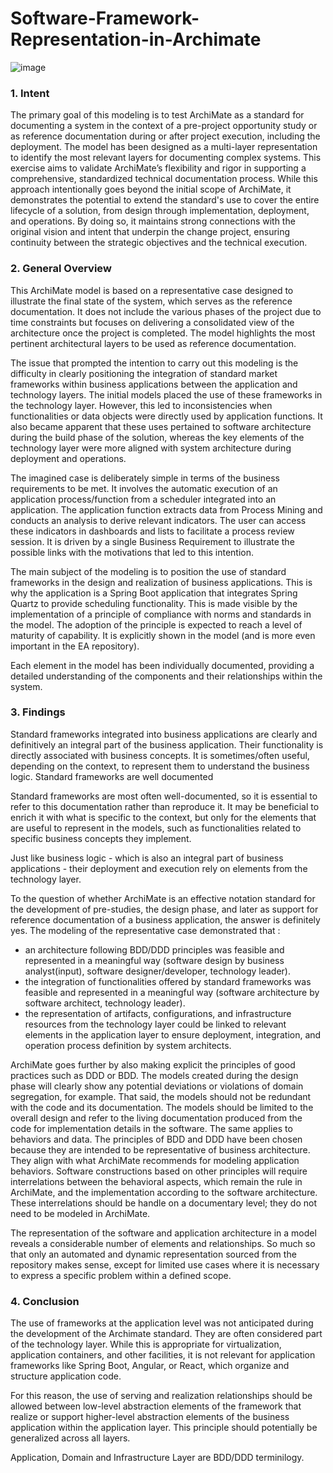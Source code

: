 # Software-Framework-Representation-in-Archimate
![image](https://github.com/user-attachments/assets/15599d49-1f4a-4120-984a-7b2b84aea5ba)

### 1. **Intent**
The primary goal of this modeling is to test ArchiMate as a standard for documenting a system in the context of a pre-project opportunity study or as reference documentation during or after project execution, including the deployment. 
The model has been designed as a multi-layer representation to identify the most relevant layers for documenting complex systems. 
This exercise aims to validate ArchiMate’s flexibility and rigor in supporting a comprehensive, standardized technical documentation process.
While this approach intentionally goes beyond the initial scope of ArchiMate, it demonstrates the potential to extend the standard's use to cover the entire lifecycle of a solution, from design through implementation, deployment, and operations. By doing so, it maintains strong connections with the original vision and intent that underpin the change project, ensuring continuity between the strategic objectives and the technical execution.

### 2. **General Overview**
This ArchiMate model is based on a representative case designed to illustrate the final state of the system, which serves as the reference documentation. It does not include the various phases of the project due to time constraints but focuses on delivering a consolidated view of the architecture once the project is completed. The model highlights the most pertinent architectural layers to be used as reference documentation.

The issue that prompted the intention to carry out this modeling is the difficulty in clearly positioning the integration of standard market frameworks within business applications between the application and technology layers.
The initial models placed the use of these frameworks in the technology layer. However, this led to inconsistencies when functionalities or data objects were directly used by application functions. It also became apparent that these uses pertained to software architecture during the build phase of the solution, whereas the key elements of the technology layer were more aligned with system architecture during deployment and operations.

The imagined case is deliberately simple in terms of the business requirements to be met. It involves the automatic execution of an application process/function from a scheduler integrated into an application. The application function extracts data from Process Mining and conducts an analysis to derive relevant indicators. The user can access these indicators in dashboards and lists to facilitate a process review session. It is driven by a single Business Requirement to illustrate the possible links with the motivations that led to this intention.

The main subject of the modeling is to position the use of standard frameworks in the design and realization of business applications. This is why the application is a Spring Boot application that integrates Spring Quartz to provide scheduling functionality.
This is made visible by the implementation of a principle of compliance with norms and standards in the model. The adoption of the principle is expected to reach a level of maturity of capability. It is explicitly shown in the model (and is more even important in the EA repository).

Each element in the model has been individually documented, providing a detailed understanding of the components and their relationships within the system.

### 3. **Findings**

Standard frameworks integrated into business applications are clearly and definitively an integral part of the business application. Their functionality is directly associated with business concepts. It is sometimes/often useful, depending on the context, to represent them to understand the business logic. Standard frameworks are well documented

Standard frameworks are most often well-documented, so it is essential to refer to this documentation rather than reproduce it. It may be beneficial to enrich it with what is specific to the context, but only for the elements that are useful to represent in the models, such as functionalities related to specific business concepts they implement.

Just like business logic - which is also an integral part of business applications - their deployment and execution rely on elements from the technology layer.

To the question of whether ArchiMate is an effective notation standard for the development of pre-studies, the design phase, and later as support for reference documentation of a business application, the answer is definitely yes.
The modeling of the representative case demonstrated that : 
- an architecture following BDD/DDD principles was feasible and represented in a meaningful way (software design by business analyst(input), software designer/developer, technology leader).
- the integration of functionalities offered by standard frameworks was feasible and represented in a meaningful way (software architecture by software architect, technology leader).
- the representation of artifacts, configurations, and infrastructure resources from the technology layer could be linked to relevant elements in the application layer to ensure deployment, integration, and operation process definition by system architects.

ArchiMate goes further by also making explicit the principles of good practices such as DDD or BDD. The models created during the design phase will clearly show any potential deviations or violations of domain segregation, for example. 
That said, the models should not be redundant with the code and its documentation. The models should be limited to the overall design and refer to the living documentation produced from the code for implementation details in the software. The same applies to behaviors and data.
The principles of BDD and DDD have been chosen because they are intended to be representative of business architecture. They align with what ArchiMate recommends for modeling application behaviors. Software constructions based on other principles will require interrelations between the behavioral aspects, which remain the rule in ArchiMate, and the implementation according to the software architecture. These interrelations should be handle on a documentary level; they do not need to be modeled in ArchiMate.

The representation of the software and application architecture in a model reveals a considerable number of elements and relationships. So much so that only an automated and dynamic representation sourced from the repository makes sense, except for limited use cases where it is necessary to express a specific problem within a defined scope.

### 4. **Conclusion**

The use of frameworks at the application level was not anticipated during the development of the Archimate standard. They are often considered part of the technology layer. While this is appropriate for virtualization, application containers, and other facilities, it is not relevant for application frameworks like Spring Boot, Angular, or React, which organize and structure application code.

For this reason, the use of serving and realization relationships should be allowed between low-level abstraction elements of the framework that realize or support higher-level abstraction elements of the business application within the application layer. This principle should potentially be generalized across all layers.

Application, Domain and Infrastructure Layer are BDD/DDD terminilogy.
